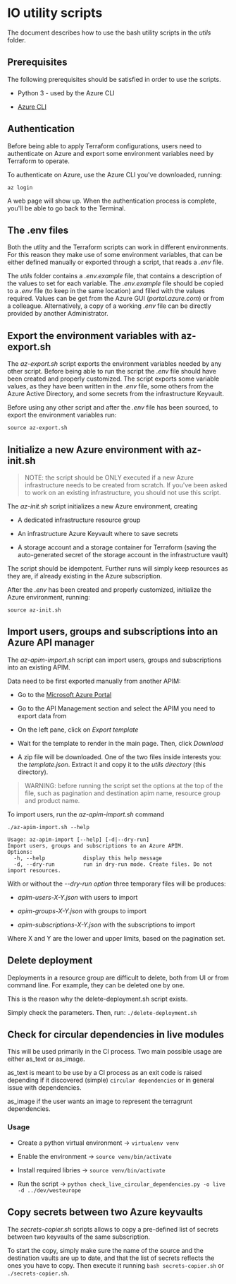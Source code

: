 # IO utility scripts

The document describes how to use the bash utility scripts in the *utils* folder.

## Prerequisites

The following prerequisites should be satisfied in order to use the scripts.

* Python 3 - used by the Azure CLI

* [Azure CLI](https://docs.microsoft.com/it-it/cli/azure/install-azure-cli?view=azure-cli-latest)

## Authentication

Before being able to apply Terraform configurations, users need to authenticate on Azure and export some environment variables need by Terraform to operate.

To authenticate on Azure, use the Azure CLI you've downloaded, running:

```shell
az login
```

A web page will show up. When the authentication process is complete, you'll be able to go back to the Terminal.

## The .env files

Both the utlity and the Terraform scripts can work in different environments. For this reason they make use of some environment variables, that can be either defined manually or exported through a script, that reads a *.env* file.

The *utils* folder contains a *.env.example* file, that contains a description of the values to set for each variable. The *.env.example* file should be copied to a *.env* file (to keep in the same location) and filled with the values required. Values can be get from the Azure GUI (*portal.azure.com*) or from a colleague. Alternatively, a copy of a working *.env* file can be directly provided by another Administrator.

## Export the environment variables with az-export.sh

The *az-export.sh* script exports the environment variables needed by any other script. Before being able to run the script the *.env* file should have been created and properly customized.
The script exports some variable values, as they have been written in the *.env* file, some others from the Azure Active Directory, and some secrets from the infrastructure Keyvault.

Before using any other script and after the *.env* file has been sourced, to export the environment variables run:

```shell
source az-export.sh
```

## Initialize a new Azure environment with az-init.sh

>NOTE: the script should be ONLY executed if a new Azure infrastructure needs to be created from scratch. If you've been asked to work on an existing infrastructure, you should not use this script.

The *az-init.sh* script initializes a new Azure environment, creating

* A dedicated infrastructure resource group

* An infrastructure Azure Keyvault where to save secrets

* A storage account and a storage container for Terraform (saving the auto-generated secret of the storage account in the infrastructure vault)

The script should be idempotent. Further runs will simply keep resources as they are, if already existing in the Azure subscription.

After the *.env* has been created and properly customized, initialize the Azure environment, running:

```shell
source az-init.sh
```

## Import users, groups and subscriptions into an Azure API manager

The *az-apim-import.sh* script can import users, groups and subscriptions into an existing APIM.

Data need to be first exported manually from another APIM:

* Go to the [Microsoft Azure Portal](https://portal.azure.com)

* Go to the API Management section and select the APIM you need to export data from

* On the left pane, click on *Export template*

* Wait for the template to render in the main page. Then, click *Download*

* A zip file will be downloaded. One of the two files inside interests you: the *template.json*. Extract it and copy it to the *utils directory* (this directory).

>WARNING: before running the script set the options at the top of the file, such as pagination and destination apim name, resource group and product name.

To import users, run the *az-apim-import.sh* command

```shell
./az-apim-import.sh --help

Usage: az-apim-import [--help] [-d|--dry-run]
Import users, groups and subscriptions to an Azure APIM.
Options:
  -h, --help            display this help message
  -d, --dry-run         run in dry-run mode. Create files. Do not import resources.
```

With or without the *--dry-run option* three temporary files will be produces:

* *apim-users-X-Y.json* with users to import

* *apim-groups-X-Y.json* with groups to import

* *apim-subscriptions-X-Y.json* with the subscriptions to import

Where X and Y are the lower and upper limits, based on the pagination set.

## Delete deployment 

Deployments in a resource group are difficult to delete, both from UI or from command line. For example, they can be deleted one by one.

This is the reason why the delete-deployment.sh script exists.

Simply check the parameters. Then, run: `./delete-deployment.sh`

## Check for circular dependencies in live modules

This will be used primarily in the CI process. Two main possible usage are either as_text or as_image.

as_text is meant to be use by a CI process as an exit code is raised depending if it discovered (simple) `circular dependencies` or in general issue with dependencies.

as_image if the user wants an image to represent the terragrunt dependencies.

### Usage

* Create a python virtual environment -> `virtualenv venv`

* Enable the environment -> `source venv/bin/activate`

* Install required libries -> `source venv/bin/activate`

* Run the script -> `python check_live_circular_dependencies.py -o live -d ../dev/westeurope`

## Copy secrets between two Azure keyvaults

The *secrets-copier.sh* scripts allows to copy a pre-defined list of secrets between two keyvaults of the same subscription.

To start the copy, simply make sure the name of the source and the destination vaults are up to date, and that the list of secrets reflects the ones you have to copy. Then execute it running `bash secrets-copier.sh` or `./secrets-copier.sh`.

